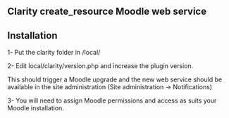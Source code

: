 Clarity create_resource Moodle web service
------------------------------------------

Installation
-------------

1- Put the clarity folder in /local/

2- Edit local/clarity/version.php and increase the plugin version.
   

   This should trigger a Moodle upgrade and the new web service should be available in the site administration
   (Site administration -> Notifications)
   
3- You will need to assign Moodle permissions and access as suits your Moodle installation.
